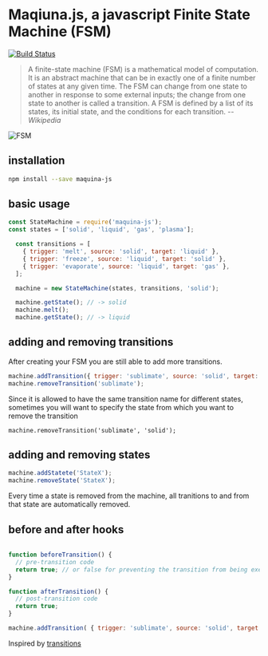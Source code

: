 # Maqiuna.js, a javascript Finite State Machine (FSM)


[![Build Status](https://travis-ci.org/josestbernard/maquina-js.svg?branch=master)](https://travis-ci.org/josestbernard/maquina-js)

>A finite-state machine (FSM) is a mathematical model of computation. It is an abstract machine that can be in exactly one of a finite number of states at any given time. The FSM can change from one state to another in response to some external inputs; the change from one state to another is called a transition. A FSM is defined by a list of its states, its initial state, and the conditions for each transition. -- <cite>Wikipedia</cite>

![FSM](https://upload.wikimedia.org/wikipedia/commons/thumb/9/9d/DFAexample.svg/500px-DFAexample.svg.png)

## installation

```bash
npm install --save maquina-js
```
## basic usage
```javascript
const StateMachine = require('maquina-js');
const states = ['solid', 'liquid', 'gas', 'plasma'];

  const transitions = [
    { trigger: 'melt', source: 'solid', target: 'liquid' },
    { trigger: 'freeze', source: 'liquid', target: 'solid' },
    { trigger: 'evaporate', source: 'liquid', target: 'gas' },
  ];

  machine = new StateMachine(states, transitions, 'solid');

  machine.getState(); // -> solid
  machine.melt();
  machine.getState(); // -> liquid

```

## adding and removing transitions

After creating your FSM you are still able to add more transitions.

```javascript
machine.addTransition({ trigger: 'sublimate', source: 'solid', target: 'gas' });
machine.removeTransition('sublimate');
```

Since it is allowed to have the same transition name for different states, sometimes
you will want to specify the state from which you want to remove the transition

```javasciprt
machine.removeTransition('sublimate', 'solid');
```

## adding and removing states

```javascript
machine.addStatete('StateX');
machine.removeState('StateX');
```

Every time a state is removed from the machine, all tranitions to and from that state are automatically removed.

## before and after hooks

```javascript

function beforeTransition() {
  // pre-transition code
  return true; // or false for preventing the transition from being executed
}

function afterTransition() {
  // post-transition code
  return true;
}

machine.addTransition( { trigger: 'sublimate', source: 'solid', target: 'gas', before: beforeTransition, after: afterTransition } );
```

Inspired by [transitions](https://github.com/tyarkoni/transitions)


